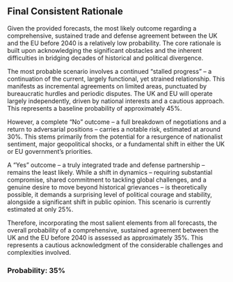 ## Final Consistent Rationale

Given the provided forecasts, the most likely outcome regarding a comprehensive, sustained trade and defense agreement between the UK and the EU before 2040 is a relatively low probability. The core rationale is built upon acknowledging the significant obstacles and the inherent difficulties in bridging decades of historical and political divergence.

The most probable scenario involves a continued “stalled progress” – a continuation of the current, largely functional, yet strained relationship. This manifests as incremental agreements on limited areas, punctuated by bureaucratic hurdles and periodic disputes. The UK and EU will operate largely independently, driven by national interests and a cautious approach. This represents a baseline probability of approximately 45%.

However, a complete “No” outcome – a full breakdown of negotiations and a return to adversarial positions – carries a notable risk, estimated at around 30%. This stems primarily from the potential for a resurgence of nationalist sentiment, major geopolitical shocks, or a fundamental shift in either the UK or EU government’s priorities.

A “Yes” outcome – a truly integrated trade and defense partnership – remains the least likely. While a shift in dynamics – requiring substantial compromise, shared commitment to tackling global challenges, and a genuine desire to move beyond historical grievances – is theoretically possible, it demands a surprising level of political courage and stability, alongside a significant shift in public opinion. This scenario is currently estimated at only 25%.

Therefore, incorporating the most salient elements from all forecasts, the overall probability of a comprehensive, sustained agreement between the UK and the EU before 2040 is assessed as approximately 35%. This represents a cautious acknowledgment of the considerable challenges and complexities involved.


### Probability: 35%